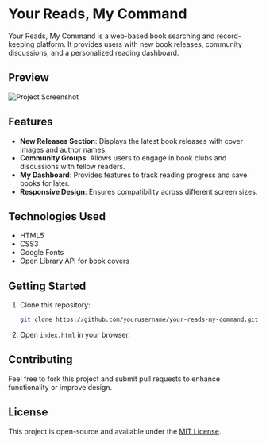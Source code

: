 # Your Reads, My Command

Your Reads, My Command is a web-based book searching and record-keeping platform. It provides users with new book releases, community discussions, and a personalized reading dashboard.

## Preview

![Project Screenshot](https://i.ibb.co/PzZqBn4K/screenshot.png)

## Features
- **New Releases Section**: Displays the latest book releases with cover images and author names.
- **Community Groups**: Allows users to engage in book clubs and discussions with fellow readers.
- **My Dashboard**: Provides features to track reading progress and save books for later.
- **Responsive Design**: Ensures compatibility across different screen sizes.

## Technologies Used
- HTML5
- CSS3
- Google Fonts
- Open Library API for book covers

## Getting Started
1. Clone this repository:
   ```bash
   git clone https://github.com/yourusername/your-reads-my-command.git
   ```
2. Open `index.html` in your browser.

## Contributing
Feel free to fork this project and submit pull requests to enhance functionality or improve design.

## License
This project is open-source and available under the [MIT License](LICENSE).

